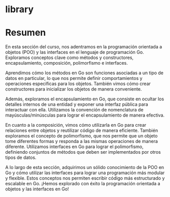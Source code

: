 # library

# Resumen
En esta sección del curso, nos adentramos en la programación orientada a objetos (POO) y las interfaces en el lenguaje de programación Go. Exploramos conceptos clave como métodos y constructores, encapsulamiento, composición, polimorfismo e interfaces.

Aprendimos cómo los métodos en Go son funciones asociadas a un tipo de datos en particular, lo que nos permite definir comportamientos y operaciones específicas para los objetos. También vimos cómo crear constructores para inicializar los objetos de manera conveniente.

Además, exploramos el encapsulamiento en Go, que consiste en ocultar los detalles internos de una entidad y exponer una interfaz pública para interactuar con ella. Utilizamos la convención de nomenclatura de mayúsculas/minúsculas para lograr el encapsulamiento de manera efectiva.

En cuanto a la composición, vimos cómo utilizarla en Go para crear relaciones entre objetos y reutilizar código de manera eficiente. También exploramos el concepto de polimorfismo, que nos permite que un objeto tome diferentes formas y responda a las mismas operaciones de manera diferente. Utilizamos interfaces en Go para lograr el polimorfismo, definiendo conjuntos de métodos que deben ser implementados por otros tipos de datos.

A lo largo de esta sección, adquirimos un sólido conocimiento de la POO en Go y cómo utilizar las interfaces para lograr una programación más modular y flexible. Estos conceptos nos permiten escribir código más estructurado y escalable en Go. ¡Hemos explorado con éxito la programación orientada a objetos y las interfaces en Go!